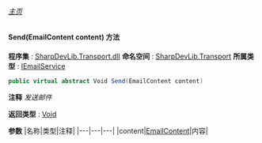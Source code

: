 ###### [主页](./Index.md "主页")
#### Send(EmailContent content) 方法
**程序集** : [SharpDevLib.Transport.dll](./SharpDevLib.Transport.assembly.md "SharpDevLib.Transport.dll")
**命名空间** : [SharpDevLib.Transport](./SharpDevLib.Transport.namespace.md "SharpDevLib.Transport")
**所属类型** : [IEmailService](./SharpDevLib.Transport.IEmailService.md "IEmailService")
``` csharp
public virtual abstract Void Send(EmailContent content)
```
**注释**
*发送邮件*

**返回类型** : [Void](https://learn.microsoft.com/en-us/dotnet/api/system.void "Void")

**参数**
|名称|类型|注释|
|---|---|---|
|content|[EmailContent](./SharpDevLib.Transport.EmailContent.md "EmailContent")|内容|

